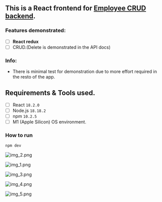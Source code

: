 ## This is a React frontend for [Employee CRUD backend](https://github.com/ChampIsMe/employee-crud-backend ).

### Features demonstrated:

- [ ] **React redux**
- [ ] CRUD.(Delete is demonstrated in the API docs)

### Info:
- There is minimal test for demonstration due to more effort required in the resto of the app.

## Requirements & Tools used.

- [ ] React ```18.2.0```
- [ ] Node.js ```18.18.2```
- [ ] npm ```10.2.5```
- [ ] M1 (Apple Silicon) OS environment.
### How to run

```npm dev```

![img_2.png](img_2.png)

![img_1.png](img_1.png)

![img_3.png](img_3.png)

![img_4.png](img_4.png)

![img_5.png](img_5.png)